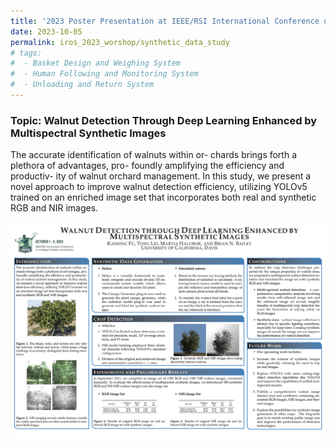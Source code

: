 ```yaml
---
title: '2023 Poster Presentation at IEEE/RSI International Conference on Intelligent Robots and Systems (IROS) Workshop'
date: 2023-10-05
permalink: iros_2023_worshop/synthetic_data_study
# tags:
#  - Basket Design and Weighing System
#  - Human Following and Monitoring System
#  - Unloading and Return System
---
```


### Topic: Walnut Detection Through Deep Learning Enhanced by Multispectral Synthetic Images
The accurate identification of walnuts within or- chards brings forth a plethora of advantages, pro- foundly amplifying the efficiency and productiv- ity of walnut orchard management. In this study, we present a novel approach to improve walnut detection efficiency, utilizing YOLOv5 trained on an enriched image set that incorporates both real and synthetic RGB and NIR images.




<img src="../images/Post_Images/2023/IROS_2023/Synthetic_Data_Study.png"
     alt="Synthetic_Data_Study.png"
     style="float: left; margin-bottom: 25px;" />




